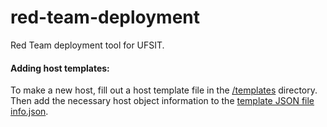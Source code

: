 # red-team-deployment
Red Team deployment tool for UFSIT.


#### Adding host templates:
To make a new host, fill out a host template file in the [/templates](/templates) directory.
Then add the necessary host object information to the [template JSON file info.json](/templates/info.json).
